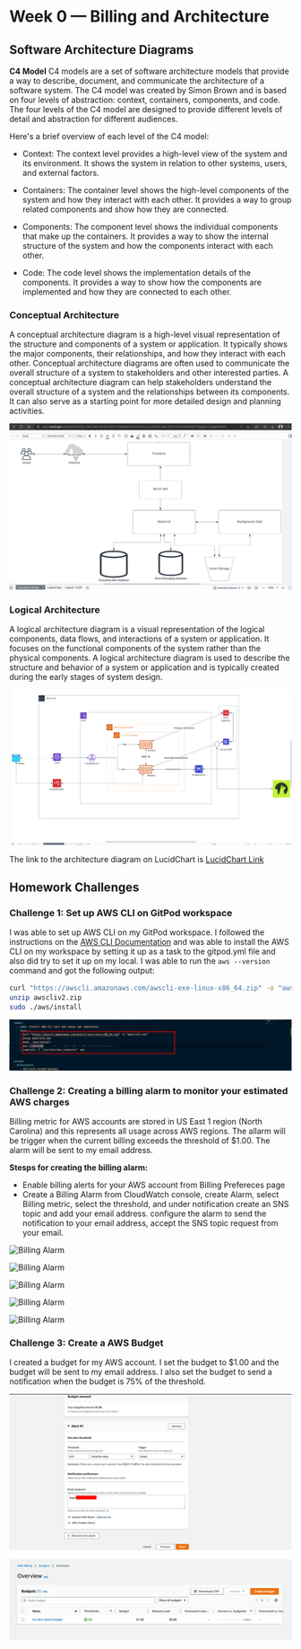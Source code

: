 # Week 0 — Billing and Architecture


## Software Architecture Diagrams

**C4 Model** C4 models are a set of software architecture models that provide a way to describe, document, and communicate the architecture of a software system. The C4 model was created by Simon Brown and is based on four levels of abstraction: context, containers, components, and code. The four levels of the C4 model are designed to provide different levels of detail and abstraction for different audiences.

Here's a brief overview of each level of the C4 model:

- Context: The context level provides a high-level view of the system and its environment. It shows the system in relation to other systems, users, and external factors.

- Containers: The container level shows the high-level components of the system and how they interact with each other. It provides a way to group related components and show how they are connected.

- Components: The component level shows the individual components that make up the containers. It provides a way to show the internal structure of the system and how the components interact with each other.

- Code: The code level shows the implementation details of the components. It provides a way to show how the components are implemented and how they are connected to each other.

### Conceptual Architecture

A conceptual architecture diagram is a high-level visual representation of the structure and components of a system or application. It typically shows the major components, their relationships, and how they interact with each other. Conceptual architecture diagrams are often used to communicate the overall structure of a system to stakeholders and other interested parties. A conceptual architecture diagram can help stakeholders understand the overall structure of a system and the relationships between its components. It can also serve as a starting point for more detailed design and planning activities.

![Conceptual Architecture](journal_assets/week0/LucidChart-ConceptualDesign.png)

### Logical Architecture

A logical architecture diagram is a visual representation of the logical components, data flows, and interactions of a system or application. It focuses on the functional components of the system rather than the physical components. A logical architecture diagram is used to describe the structure and behavior of a system or application and is typically created during the early stages of system design.

![Logical Architecture](journal_assets/week0/LucidChart-LogicalDesign.png)

The link to the architecture diagram on LucidChart is [LucidChart Link](https://lucid.app/lucidchart/2c0e42fc-d6b4-4a91-9e48-ac652712fcbd/edit?viewport_loc=486%2C-194%2C1424%2C833%2Cd19xGk5ETTT.&invitationId=inv_e7183d1d-c9a4-4673-a2d7-a7e46dfd7211)


## Homework Challenges

### Challenge 1: Set up AWS CLI on GitPod workspace

I was able to set up AWS CLI on my GitPod workspace. I followed the instructions on the [AWS CLI Documentation](https://docs.aws.amazon.com/cli/latest/userguide/install-cliv2-linux.html#cliv2-linux-install) and was able to install the AWS CLI on my workspace by setting it up as a task to the gitpod.yml file and also did try to set it up on my local. I was able to run the `aws --version` command and got the following output: 

```bash
curl "https://awscli.amazonaws.com/awscli-exe-linux-x86_64.zip" -o "awscliv2.zip"
unzip awscliv2.zip
sudo ./aws/install
```

![AWS CLI](journal_assets/week0/AWS-CLI.png)

### Challenge 2: Creating a billing alarm to monitor your estimated AWS charges

Billing metric for AWS accounts are stored in US East 1 region (North Carolina) and this represents all usage across AWS regions. The allarm will be trigger when the current billing exceeds the threshold of $1.00. The alarm will be sent to my email address.

**Stesps for creating the billing alarm:**

- Enable billing alerts for your AWS account from Billing Prefereces page
- Create a Billing Alarm from CloudWatch console, create Alarm, select Billing metric, select the threshold, and under notification create an SNS topic and add your email address. configure the alarm to send the notification to your email address, accept the SNS topic request from your email.

![Billing Alarm](journal_assets/week0/Billing-Alarm.png)

![Billing Alarm](journal_assets/week0/Billing-Alarm2.png)

![Billing Alarm](journal_assets/week0/Billing-Alarm3.png)

![Billing Alarm](journal_assets/week0/Billing-Alarm4.png)

![Billing Alarm](journal_assets/week0/Billing-Alarm6.png)


### Challenge 3: Create a AWS  Budget

I created a budget for my AWS account. I set the budget to $1.00 and the budget will be sent to my email address. I also set the budget to send a notification when the budget is 75% of the threshold.

![Budget](journal_assets/week0/Budget-Alert0.png)

![Budget](journal_assets/week0/AWS-Budget.png)
